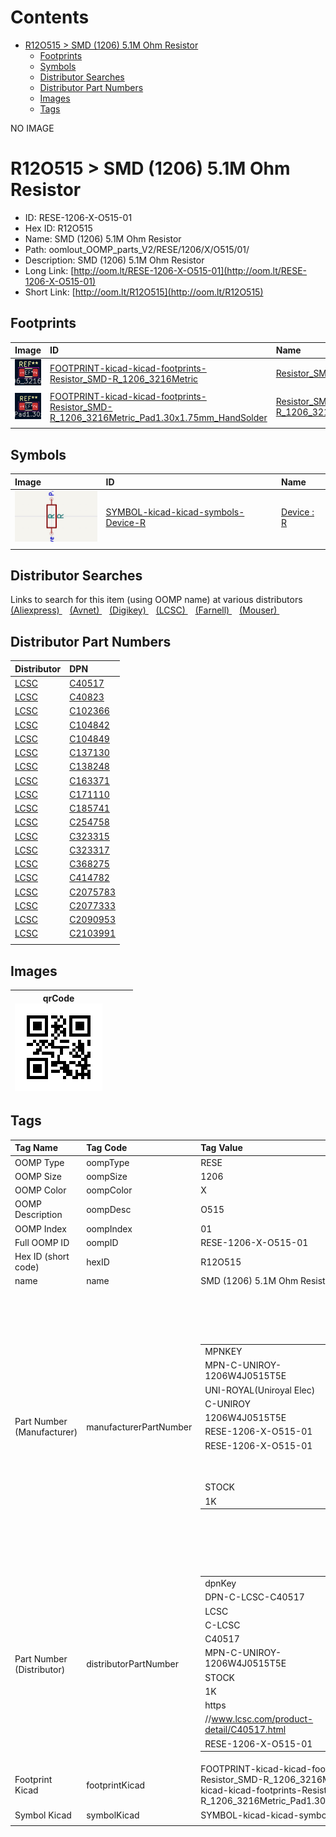 



Contents
========

* [R12O515 > SMD (1206) 5.1M Ohm Resistor](#r12o515--smd-1206-51m-ohm-resistor)
	* [Footprints](#footprints)
	* [Symbols](#symbols)
	* [Distributor Searches](#distributor-searches)
	* [Distributor Part Numbers](#distributor-part-numbers)
	* [Images](#images)
	* [Tags](#tags)
  
NO IMAGE  
# R12O515 > SMD (1206) 5.1M Ohm Resistor

- ID: RESE-1206-X-O515-01
- Hex ID: R12O515
- Name: SMD (1206) 5.1M Ohm Resistor
- Path: oomlout_OOMP_parts_V2/RESE/1206/X/O515/01/
- Description: SMD (1206) 5.1M Ohm Resistor
- Long Link: [http://oom.lt/RESE-1206-X-O515-01](http://oom.lt/RESE-1206-X-O515-01)
- Short Link: [http://oom.lt/R12O515](http://oom.lt/R12O515)

## Footprints
  

|Image|ID|Name|
| :--- | :--- | :--- |
|[![](https://raw.githubusercontent.com/oomlout/oomlout_OOMP_eda_V2/main/FOOTPRINT/kicad/kicad-footprints/Resistor_SMD/R_1206_3216Metric/image_140.png)](https://github.com/oomlout/oomlout_OOMP_eda_V2/tree/main/FOOTPRINT/kicad/kicad-footprints/Resistor_SMD/R_1206_3216Metric/)|[FOOTPRINT-kicad-kicad-footprints-Resistor_SMD-R_1206_3216Metric](https://github.com/oomlout/oomlout_OOMP_eda_V2/tree/main/FOOTPRINT/kicad/kicad-footprints/Resistor_SMD/R_1206_3216Metric/)|[Resistor_SMD : R_1206_3216Metric](https://github.com/oomlout/oomlout_OOMP_eda_V2/tree/main/FOOTPRINT/kicad/kicad-footprints/Resistor_SMD/R_1206_3216Metric/)|
|[![](https://raw.githubusercontent.com/oomlout/oomlout_OOMP_eda_V2/main/FOOTPRINT/kicad/kicad-footprints/Resistor_SMD/R_1206_3216Metric_Pad1.30x1.75mm_HandSolder/image_140.png)](https://github.com/oomlout/oomlout_OOMP_eda_V2/tree/main/FOOTPRINT/kicad/kicad-footprints/Resistor_SMD/R_1206_3216Metric_Pad1.30x1.75mm_HandSolder/)|[FOOTPRINT-kicad-kicad-footprints-Resistor_SMD-R_1206_3216Metric_Pad1.30x1.75mm_HandSolder](https://github.com/oomlout/oomlout_OOMP_eda_V2/tree/main/FOOTPRINT/kicad/kicad-footprints/Resistor_SMD/R_1206_3216Metric_Pad1.30x1.75mm_HandSolder/)|[Resistor_SMD : R_1206_3216Metric_Pad1.30x1.75mm_HandSolder](https://github.com/oomlout/oomlout_OOMP_eda_V2/tree/main/FOOTPRINT/kicad/kicad-footprints/Resistor_SMD/R_1206_3216Metric_Pad1.30x1.75mm_HandSolder/)|
||||

## Symbols
  

|Image|ID|Name|
| :--- | :--- | :--- |
|[![](https://raw.githubusercontent.com/oomlout/oomlout_OOMP_eda_V2/main/SYMBOL/kicad/kicad-symbols/Device/R/image_140.png)](https://github.com/oomlout/oomlout_OOMP_eda_V2/tree/main/SYMBOL/kicad/kicad-symbols/Device/R/)|[SYMBOL-kicad-kicad-symbols-Device-R](https://github.com/oomlout/oomlout_OOMP_eda_V2/tree/main/SYMBOL/kicad/kicad-symbols/Device/R/)|[Device : R](https://github.com/oomlout/oomlout_OOMP_eda_V2/tree/main/SYMBOL/kicad/kicad-symbols/Device/R/)|
||||

## Distributor Searches
  
Links to search for this item (using OOMP name) at various distributors  
[(Aliexpress) ](https://www.aliexpress.com/wholesale?SearchText=1117SMD+1206+5.1M+Ohm+Resistor)&nbsp;&nbsp;&nbsp;[(Avnet) ](https://www.avnet.com/shop/us/search/SMD+1206+5.1M+Ohm+Resistor)&nbsp;&nbsp;&nbsp;[(Digikey) ](https://www.digikey.co.uk/en/products/result?s=SMD+1206+5.1M+Ohm+Resistor)&nbsp;&nbsp;&nbsp;[(LCSC) ](https://www.lcsc.com/search?q=SMD+1206+5.1M+Ohm+Resistor)&nbsp;&nbsp;&nbsp;[(Farnell) ](https://uk.farnell.com/search?st=SMD+1206+5.1M+Ohm+Resistor)&nbsp;&nbsp;&nbsp;[(Mouser) ](https://www.mouser.com/c/?q=SMD+1206+5.1M+Ohm+Resistor)&nbsp;&nbsp;&nbsp;
## Distributor Part Numbers
  

|Distributor|DPN|
| :--- | :--- |
|[LCSC](https://www.lcsc.com/product-detail/C40517.html)|[C40517](https://www.lcsc.com/product-detail/C40517.html)|
|[LCSC](https://www.lcsc.com/product-detail/C40823.html)|[C40823](https://www.lcsc.com/product-detail/C40823.html)|
|[LCSC](https://www.lcsc.com/product-detail/C102366.html)|[C102366](https://www.lcsc.com/product-detail/C102366.html)|
|[LCSC](https://www.lcsc.com/product-detail/C104842.html)|[C104842](https://www.lcsc.com/product-detail/C104842.html)|
|[LCSC](https://www.lcsc.com/product-detail/C104849.html)|[C104849](https://www.lcsc.com/product-detail/C104849.html)|
|[LCSC](https://www.lcsc.com/product-detail/C137130.html)|[C137130](https://www.lcsc.com/product-detail/C137130.html)|
|[LCSC](https://www.lcsc.com/product-detail/C138248.html)|[C138248](https://www.lcsc.com/product-detail/C138248.html)|
|[LCSC](https://www.lcsc.com/product-detail/C163371.html)|[C163371](https://www.lcsc.com/product-detail/C163371.html)|
|[LCSC](https://www.lcsc.com/product-detail/C171110.html)|[C171110](https://www.lcsc.com/product-detail/C171110.html)|
|[LCSC](https://www.lcsc.com/product-detail/C185741.html)|[C185741](https://www.lcsc.com/product-detail/C185741.html)|
|[LCSC](https://www.lcsc.com/product-detail/C254758.html)|[C254758](https://www.lcsc.com/product-detail/C254758.html)|
|[LCSC](https://www.lcsc.com/product-detail/C323315.html)|[C323315](https://www.lcsc.com/product-detail/C323315.html)|
|[LCSC](https://www.lcsc.com/product-detail/C323317.html)|[C323317](https://www.lcsc.com/product-detail/C323317.html)|
|[LCSC](https://www.lcsc.com/product-detail/C368275.html)|[C368275](https://www.lcsc.com/product-detail/C368275.html)|
|[LCSC](https://www.lcsc.com/product-detail/C414782.html)|[C414782](https://www.lcsc.com/product-detail/C414782.html)|
|[LCSC](https://www.lcsc.com/product-detail/C2075783.html)|[C2075783](https://www.lcsc.com/product-detail/C2075783.html)|
|[LCSC](https://www.lcsc.com/product-detail/C2077333.html)|[C2077333](https://www.lcsc.com/product-detail/C2077333.html)|
|[LCSC](https://www.lcsc.com/product-detail/C2090953.html)|[C2090953](https://www.lcsc.com/product-detail/C2090953.html)|
|[LCSC](https://www.lcsc.com/product-detail/C2103991.html)|[C2103991](https://www.lcsc.com/product-detail/C2103991.html)|
|||

## Images
  

|qrCode<br>[![](https://raw.githubusercontent.com/oomlout/oomlout_OOMP_parts_V2/main/RESE/1206/X/O515/01/qrCode_140.png)](https://github.com/oomlout/oomlout_OOMP_parts_V2/tree/main/RESE/1206/X/O515/01/qrCode.png)||||
| :---: | :---: | :---: | :---: |

## Tags
  

|Tag Name|Tag Code|Tag Value|
| :--- | :--- | :--- |
|OOMP Type|oompType|RESE|
|OOMP Size|oompSize|1206|
|OOMP Color|oompColor|X|
|OOMP Description|oompDesc|O515|
|OOMP Index|oompIndex|01|
|Full OOMP ID|oompID|RESE-1206-X-O515-01|
|Hex ID (short code)|hexID|R12O515|
|name|name|SMD (1206) 5.1M Ohm Resistor|
|Part Number (Manufacturer)|manufacturerPartNumber|<table><tr><td>MPNKEY</td></tr><tr><td> MPN-C-UNIROY-1206W4J0515T5E</td><td> MANUFACTURER</td></tr><tr><td> UNI-ROYAL(Uniroyal Elec)</td><td> MANUCODE</td></tr><tr><td> C-UNIROY</td><td> MPN</td></tr><tr><td> 1206W4J0515T5E</td><td> OOMPIDPARTIAL</td></tr><tr><td> RESE-1206-X-O515-01</td><td> OOMPID</td></tr><tr><td> RESE-1206-X-O515-01</td><td> LINK</td></tr><tr><td> </td><td> DESCRIPTION</td></tr><tr><td> </td><td> TAGS</td></tr><tr><td> STOCK</td></tr><tr><td>1K</td></tr></table></td><td> <table><tr><td>MPNKEY</td></tr><tr><td> MPN-C-UNIROY-1206W4F5104T5E</td><td> MANUFACTURER</td></tr><tr><td> UNI-ROYAL(Uniroyal Elec)</td><td> MANUCODE</td></tr><tr><td> C-UNIROY</td><td> MPN</td></tr><tr><td> 1206W4F5104T5E</td><td> OOMPIDPARTIAL</td></tr><tr><td> RESE-1206-X-O515-01</td><td> OOMPID</td></tr><tr><td> RESE-1206-X-O515-01</td><td> LINK</td></tr><tr><td> </td><td> DESCRIPTION</td></tr><tr><td> </td><td> TAGS</td></tr><tr><td> </td></tr></table></td><td> <table><tr><td>MPNKEY</td></tr><tr><td> MPN-C-LIZELE-CR1206J40515G</td><td> MANUFACTURER</td></tr><tr><td> LIZ Elec</td><td> MANUCODE</td></tr><tr><td> C-LIZELE</td><td> MPN</td></tr><tr><td> CR1206J40515G</td><td> OOMPIDPARTIAL</td></tr><tr><td> RESE-1206-X-O515-01</td><td> OOMPID</td></tr><tr><td> RESE-1206-X-O515-01</td><td> LINK</td></tr><tr><td> </td><td> DESCRIPTION</td></tr><tr><td> </td><td> TAGS</td></tr><tr><td> </td></tr></table></td><td> <table><tr><td>MPNKEY</td></tr><tr><td> MPN-C-RALEC-RTT065104FTP</td><td> MANUFACTURER</td></tr><tr><td> RALEC</td><td> MANUCODE</td></tr><tr><td> C-RALEC</td><td> MPN</td></tr><tr><td> RTT065104FTP</td><td> OOMPIDPARTIAL</td></tr><tr><td> RESE-1206-X-O515-01</td><td> OOMPID</td></tr><tr><td> RESE-1206-X-O515-01</td><td> LINK</td></tr><tr><td> </td><td> DESCRIPTION</td></tr><tr><td> </td><td> TAGS</td></tr><tr><td> STOCK</td></tr><tr><td>1K</td></tr></table></td><td> <table><tr><td>MPNKEY</td></tr><tr><td> MPN-C-RALEC-RTT06515JTP</td><td> MANUFACTURER</td></tr><tr><td> RALEC</td><td> MANUCODE</td></tr><tr><td> C-RALEC</td><td> MPN</td></tr><tr><td> RTT06515JTP</td><td> OOMPIDPARTIAL</td></tr><tr><td> RESE-1206-X-O515-01</td><td> OOMPID</td></tr><tr><td> RESE-1206-X-O515-01</td><td> LINK</td></tr><tr><td> </td><td> DESCRIPTION</td></tr><tr><td> </td><td> TAGS</td></tr><tr><td> STOCK</td></tr><tr><td>1K</td></tr></table></td><td> <table><tr><td>MPNKEY</td></tr><tr><td> MPN-C-YAGEO-RC1206JR-075M1L</td><td> MANUFACTURER</td></tr><tr><td> YAGEO</td><td> MANUCODE</td></tr><tr><td> C-YAGEO</td><td> MPN</td></tr><tr><td> RC1206JR-075M1L</td><td> OOMPIDPARTIAL</td></tr><tr><td> RESE-1206-X-O515-01</td><td> OOMPID</td></tr><tr><td> RESE-1206-X-O515-01</td><td> LINK</td></tr><tr><td> </td><td> DESCRIPTION</td></tr><tr><td> </td><td> TAGS</td></tr><tr><td> </td></tr></table></td><td> <table><tr><td>MPNKEY</td></tr><tr><td> MPN-C-YAGEO-AC1206FR-075M1L</td><td> MANUFACTURER</td></tr><tr><td> YAGEO</td><td> MANUCODE</td></tr><tr><td> C-YAGEO</td><td> MPN</td></tr><tr><td> AC1206FR-075M1L</td><td> OOMPIDPARTIAL</td></tr><tr><td> RESE-1206-X-O515-01</td><td> OOMPID</td></tr><tr><td> RESE-1206-X-O515-01</td><td> LINK</td></tr><tr><td> </td><td> DESCRIPTION</td></tr><tr><td> </td><td> TAGS</td></tr><tr><td> </td></tr></table></td><td> <table><tr><td>MPNKEY</td></tr><tr><td> MPN-C-YAGEO-RC1206FR-075M1L</td><td> MANUFACTURER</td></tr><tr><td> YAGEO</td><td> MANUCODE</td></tr><tr><td> C-YAGEO</td><td> MPN</td></tr><tr><td> RC1206FR-075M1L</td><td> OOMPIDPARTIAL</td></tr><tr><td> RESE-1206-X-O515-01</td><td> OOMPID</td></tr><tr><td> RESE-1206-X-O515-01</td><td> LINK</td></tr><tr><td> </td><td> DESCRIPTION</td></tr><tr><td> </td><td> TAGS</td></tr><tr><td> </td></tr></table></td><td> <table><tr><td>MPNKEY</td></tr><tr><td> MPN-C-WALSIN-WR12W5104FTL</td><td> MANUFACTURER</td></tr><tr><td> Walsin Tech Corp</td><td> MANUCODE</td></tr><tr><td> C-WALSIN</td><td> MPN</td></tr><tr><td> WR12W5104FTL</td><td> OOMPIDPARTIAL</td></tr><tr><td> RESE-1206-X-O515-01</td><td> OOMPID</td></tr><tr><td> RESE-1206-X-O515-01</td><td> LINK</td></tr><tr><td> </td><td> DESCRIPTION</td></tr><tr><td> </td><td> TAGS</td></tr><tr><td> </td></tr></table></td><td> <table><tr><td>MPNKEY</td></tr><tr><td> MPN-C-HKRHON-RCT065M1FLF</td><td> MANUFACTURER</td></tr><tr><td> HKR(Hong Kong Resistors)</td><td> MANUCODE</td></tr><tr><td> C-HKRHON</td><td> MPN</td></tr><tr><td> RCT065M1FLF</td><td> OOMPIDPARTIAL</td></tr><tr><td> RESE-1206-X-O515-01</td><td> OOMPID</td></tr><tr><td> RESE-1206-X-O515-01</td><td> LINK</td></tr><tr><td> </td><td> DESCRIPTION</td></tr><tr><td> </td><td> TAGS</td></tr><tr><td> </td></tr></table></td><td> <table><tr><td>MPNKEY</td></tr><tr><td> MPN-C-TAITEC-RM12FTN5104</td><td> MANUFACTURER</td></tr><tr><td> TA-I Tech</td><td> MANUCODE</td></tr><tr><td> C-TAITEC</td><td> MPN</td></tr><tr><td> RM12FTN5104</td><td> OOMPIDPARTIAL</td></tr><tr><td> RESE-1206-X-O515-01</td><td> OOMPID</td></tr><tr><td> RESE-1206-X-O515-01</td><td> LINK</td></tr><tr><td> </td><td> DESCRIPTION</td></tr><tr><td> </td><td> TAGS</td></tr><tr><td> </td></tr></table></td><td> <table><tr><td>MPNKEY</td></tr><tr><td> MPN-C-FHGUAN-RS-06L5104FT</td><td> MANUFACTURER</td></tr><tr><td> FH (Guangdong Fenghua Advanced Tech)</td><td> MANUCODE</td></tr><tr><td> C-FHGUAN</td><td> MPN</td></tr><tr><td> RS-06L5104FT</td><td> OOMPIDPARTIAL</td></tr><tr><td> RESE-1206-X-O515-01</td><td> OOMPID</td></tr><tr><td> RESE-1206-X-O515-01</td><td> LINK</td></tr><tr><td> </td><td> DESCRIPTION</td></tr><tr><td> </td><td> TAGS</td></tr><tr><td> </td></tr></table></td><td> <table><tr><td>MPNKEY</td></tr><tr><td> MPN-C-FHGUAN-RS-06L515JT</td><td> MANUFACTURER</td></tr><tr><td> FH (Guangdong Fenghua Advanced Tech)</td><td> MANUCODE</td></tr><tr><td> C-FHGUAN</td><td> MPN</td></tr><tr><td> RS-06L515JT</td><td> OOMPIDPARTIAL</td></tr><tr><td> RESE-1206-X-O515-01</td><td> OOMPID</td></tr><tr><td> RESE-1206-X-O515-01</td><td> LINK</td></tr><tr><td> </td><td> DESCRIPTION</td></tr><tr><td> </td><td> TAGS</td></tr><tr><td> </td></tr></table></td><td> <table><tr><td>MPNKEY</td></tr><tr><td> MPN-C-WALSIN-WR12X515JTL</td><td> MANUFACTURER</td></tr><tr><td> Walsin Tech Corp</td><td> MANUCODE</td></tr><tr><td> C-WALSIN</td><td> MPN</td></tr><tr><td> WR12X515JTL</td><td> OOMPIDPARTIAL</td></tr><tr><td> RESE-1206-X-O515-01</td><td> OOMPID</td></tr><tr><td> RESE-1206-X-O515-01</td><td> LINK</td></tr><tr><td> </td><td> DESCRIPTION</td></tr><tr><td> </td><td> TAGS</td></tr><tr><td> </td></tr></table></td><td> <table><tr><td>MPNKEY</td></tr><tr><td> MPN-C-UNIROY-HV06W4F5104T5E</td><td> MANUFACTURER</td></tr><tr><td> UNI-ROYAL(Uniroyal Elec)</td><td> MANUCODE</td></tr><tr><td> C-UNIROY</td><td> MPN</td></tr><tr><td> HV06W4F5104T5E</td><td> OOMPIDPARTIAL</td></tr><tr><td> RESE-1206-X-O515-01</td><td> OOMPID</td></tr><tr><td> RESE-1206-X-O515-01</td><td> LINK</td></tr><tr><td> </td><td> DESCRIPTION</td></tr><tr><td> </td><td> TAGS</td></tr><tr><td> </td></tr></table></td><td> <table><tr><td>MPNKEY</td></tr><tr><td> MPN-C-ROHMSE-KTR18EZPF5104</td><td> MANUFACTURER</td></tr><tr><td> ROHM Semicon</td><td> MANUCODE</td></tr><tr><td> C-ROHMSE</td><td> MPN</td></tr><tr><td> KTR18EZPF5104</td><td> OOMPIDPARTIAL</td></tr><tr><td> RESE-1206-X-O515-01</td><td> OOMPID</td></tr><tr><td> RESE-1206-X-O515-01</td><td> LINK</td></tr><tr><td> </td><td> DESCRIPTION</td></tr><tr><td> </td><td> TAGS</td></tr><tr><td> </td></tr></table></td><td> <table><tr><td>MPNKEY</td></tr><tr><td> MPN-C-PANASO-ERJ-8GEYJ515V</td><td> MANUFACTURER</td></tr><tr><td> PANASONIC</td><td> MANUCODE</td></tr><tr><td> C-PANASO</td><td> MPN</td></tr><tr><td> ERJ-8GEYJ515V</td><td> OOMPIDPARTIAL</td></tr><tr><td> RESE-1206-X-O515-01</td><td> OOMPID</td></tr><tr><td> RESE-1206-X-O515-01</td><td> LINK</td></tr><tr><td> </td><td> DESCRIPTION</td></tr><tr><td> </td><td> TAGS</td></tr><tr><td> </td></tr></table></td><td> <table><tr><td>MPNKEY</td></tr><tr><td> MPN-C-VISHAY-CRCW12065M10FKEA</td><td> MANUFACTURER</td></tr><tr><td> Vishay Intertech</td><td> MANUCODE</td></tr><tr><td> C-VISHAY</td><td> MPN</td></tr><tr><td> CRCW12065M10FKEA</td><td> OOMPIDPARTIAL</td></tr><tr><td> RESE-1206-X-O515-01</td><td> OOMPID</td></tr><tr><td> RESE-1206-X-O515-01</td><td> LINK</td></tr><tr><td> </td><td> DESCRIPTION</td></tr><tr><td> </td><td> TAGS</td></tr><tr><td> </td></tr></table></td><td> <table><tr><td>MPNKEY</td></tr><tr><td> MPN-C-TECONN-CRGH1206J5M1</td><td> MANUFACTURER</td></tr><tr><td> TE Connectivity</td><td> MANUCODE</td></tr><tr><td> C-TECONN</td><td> MPN</td></tr><tr><td> CRGH1206J5M1</td><td> OOMPIDPARTIAL</td></tr><tr><td> RESE-1206-X-O515-01</td><td> OOMPID</td></tr><tr><td> RESE-1206-X-O515-01</td><td> LINK</td></tr><tr><td> </td><td> DESCRIPTION</td></tr><tr><td> </td><td> TAGS</td></tr><tr><td> </td></tr></table></td><td> <table><tr><td>MPNKEY</td></tr><tr><td> MPN-C-UNIROY-1206W4J0515T5E</td><td> MANUFACTURER</td></tr><tr><td> UNI-ROYAL(Uniroyal Elec)</td><td> MANUCODE</td></tr><tr><td> C-UNIROY</td><td> MPN</td></tr><tr><td> 1206W4J0515T5E</td><td> OOMPIDPARTIAL</td></tr><tr><td> RESE-1206-X-O515-01</td><td> OOMPID</td></tr><tr><td> RESE-1206-X-O515-01</td><td> LINK</td></tr><tr><td> </td><td> DESCRIPTION</td></tr><tr><td> </td><td> TAGS</td></tr><tr><td> STOCK</td></tr><tr><td>1K</td></tr></table></td><td> <table><tr><td>MPNKEY</td></tr><tr><td> MPN-C-UNIROY-1206W4F5104T5E</td><td> MANUFACTURER</td></tr><tr><td> UNI-ROYAL(Uniroyal Elec)</td><td> MANUCODE</td></tr><tr><td> C-UNIROY</td><td> MPN</td></tr><tr><td> 1206W4F5104T5E</td><td> OOMPIDPARTIAL</td></tr><tr><td> RESE-1206-X-O515-01</td><td> OOMPID</td></tr><tr><td> RESE-1206-X-O515-01</td><td> LINK</td></tr><tr><td> </td><td> DESCRIPTION</td></tr><tr><td> </td><td> TAGS</td></tr><tr><td> </td></tr></table></td><td> <table><tr><td>MPNKEY</td></tr><tr><td> MPN-C-LIZELE-CR1206J40515G</td><td> MANUFACTURER</td></tr><tr><td> LIZ Elec</td><td> MANUCODE</td></tr><tr><td> C-LIZELE</td><td> MPN</td></tr><tr><td> CR1206J40515G</td><td> OOMPIDPARTIAL</td></tr><tr><td> RESE-1206-X-O515-01</td><td> OOMPID</td></tr><tr><td> RESE-1206-X-O515-01</td><td> LINK</td></tr><tr><td> </td><td> DESCRIPTION</td></tr><tr><td> </td><td> TAGS</td></tr><tr><td> </td></tr></table></td><td> <table><tr><td>MPNKEY</td></tr><tr><td> MPN-C-RALEC-RTT065104FTP</td><td> MANUFACTURER</td></tr><tr><td> RALEC</td><td> MANUCODE</td></tr><tr><td> C-RALEC</td><td> MPN</td></tr><tr><td> RTT065104FTP</td><td> OOMPIDPARTIAL</td></tr><tr><td> RESE-1206-X-O515-01</td><td> OOMPID</td></tr><tr><td> RESE-1206-X-O515-01</td><td> LINK</td></tr><tr><td> </td><td> DESCRIPTION</td></tr><tr><td> </td><td> TAGS</td></tr><tr><td> STOCK</td></tr><tr><td>1K</td></tr></table></td><td> <table><tr><td>MPNKEY</td></tr><tr><td> MPN-C-RALEC-RTT06515JTP</td><td> MANUFACTURER</td></tr><tr><td> RALEC</td><td> MANUCODE</td></tr><tr><td> C-RALEC</td><td> MPN</td></tr><tr><td> RTT06515JTP</td><td> OOMPIDPARTIAL</td></tr><tr><td> RESE-1206-X-O515-01</td><td> OOMPID</td></tr><tr><td> RESE-1206-X-O515-01</td><td> LINK</td></tr><tr><td> </td><td> DESCRIPTION</td></tr><tr><td> </td><td> TAGS</td></tr><tr><td> STOCK</td></tr><tr><td>1K</td></tr></table></td><td> <table><tr><td>MPNKEY</td></tr><tr><td> MPN-C-YAGEO-RC1206JR-075M1L</td><td> MANUFACTURER</td></tr><tr><td> YAGEO</td><td> MANUCODE</td></tr><tr><td> C-YAGEO</td><td> MPN</td></tr><tr><td> RC1206JR-075M1L</td><td> OOMPIDPARTIAL</td></tr><tr><td> RESE-1206-X-O515-01</td><td> OOMPID</td></tr><tr><td> RESE-1206-X-O515-01</td><td> LINK</td></tr><tr><td> </td><td> DESCRIPTION</td></tr><tr><td> </td><td> TAGS</td></tr><tr><td> </td></tr></table></td><td> <table><tr><td>MPNKEY</td></tr><tr><td> MPN-C-YAGEO-AC1206FR-075M1L</td><td> MANUFACTURER</td></tr><tr><td> YAGEO</td><td> MANUCODE</td></tr><tr><td> C-YAGEO</td><td> MPN</td></tr><tr><td> AC1206FR-075M1L</td><td> OOMPIDPARTIAL</td></tr><tr><td> RESE-1206-X-O515-01</td><td> OOMPID</td></tr><tr><td> RESE-1206-X-O515-01</td><td> LINK</td></tr><tr><td> </td><td> DESCRIPTION</td></tr><tr><td> </td><td> TAGS</td></tr><tr><td> </td></tr></table></td><td> <table><tr><td>MPNKEY</td></tr><tr><td> MPN-C-YAGEO-RC1206FR-075M1L</td><td> MANUFACTURER</td></tr><tr><td> YAGEO</td><td> MANUCODE</td></tr><tr><td> C-YAGEO</td><td> MPN</td></tr><tr><td> RC1206FR-075M1L</td><td> OOMPIDPARTIAL</td></tr><tr><td> RESE-1206-X-O515-01</td><td> OOMPID</td></tr><tr><td> RESE-1206-X-O515-01</td><td> LINK</td></tr><tr><td> </td><td> DESCRIPTION</td></tr><tr><td> </td><td> TAGS</td></tr><tr><td> </td></tr></table></td><td> <table><tr><td>MPNKEY</td></tr><tr><td> MPN-C-WALSIN-WR12W5104FTL</td><td> MANUFACTURER</td></tr><tr><td> Walsin Tech Corp</td><td> MANUCODE</td></tr><tr><td> C-WALSIN</td><td> MPN</td></tr><tr><td> WR12W5104FTL</td><td> OOMPIDPARTIAL</td></tr><tr><td> RESE-1206-X-O515-01</td><td> OOMPID</td></tr><tr><td> RESE-1206-X-O515-01</td><td> LINK</td></tr><tr><td> </td><td> DESCRIPTION</td></tr><tr><td> </td><td> TAGS</td></tr><tr><td> </td></tr></table></td><td> <table><tr><td>MPNKEY</td></tr><tr><td> MPN-C-HKRHON-RCT065M1FLF</td><td> MANUFACTURER</td></tr><tr><td> HKR(Hong Kong Resistors)</td><td> MANUCODE</td></tr><tr><td> C-HKRHON</td><td> MPN</td></tr><tr><td> RCT065M1FLF</td><td> OOMPIDPARTIAL</td></tr><tr><td> RESE-1206-X-O515-01</td><td> OOMPID</td></tr><tr><td> RESE-1206-X-O515-01</td><td> LINK</td></tr><tr><td> </td><td> DESCRIPTION</td></tr><tr><td> </td><td> TAGS</td></tr><tr><td> </td></tr></table></td><td> <table><tr><td>MPNKEY</td></tr><tr><td> MPN-C-TAITEC-RM12FTN5104</td><td> MANUFACTURER</td></tr><tr><td> TA-I Tech</td><td> MANUCODE</td></tr><tr><td> C-TAITEC</td><td> MPN</td></tr><tr><td> RM12FTN5104</td><td> OOMPIDPARTIAL</td></tr><tr><td> RESE-1206-X-O515-01</td><td> OOMPID</td></tr><tr><td> RESE-1206-X-O515-01</td><td> LINK</td></tr><tr><td> </td><td> DESCRIPTION</td></tr><tr><td> </td><td> TAGS</td></tr><tr><td> </td></tr></table></td><td> <table><tr><td>MPNKEY</td></tr><tr><td> MPN-C-FHGUAN-RS-06L5104FT</td><td> MANUFACTURER</td></tr><tr><td> FH (Guangdong Fenghua Advanced Tech)</td><td> MANUCODE</td></tr><tr><td> C-FHGUAN</td><td> MPN</td></tr><tr><td> RS-06L5104FT</td><td> OOMPIDPARTIAL</td></tr><tr><td> RESE-1206-X-O515-01</td><td> OOMPID</td></tr><tr><td> RESE-1206-X-O515-01</td><td> LINK</td></tr><tr><td> </td><td> DESCRIPTION</td></tr><tr><td> </td><td> TAGS</td></tr><tr><td> </td></tr></table></td><td> <table><tr><td>MPNKEY</td></tr><tr><td> MPN-C-FHGUAN-RS-06L515JT</td><td> MANUFACTURER</td></tr><tr><td> FH (Guangdong Fenghua Advanced Tech)</td><td> MANUCODE</td></tr><tr><td> C-FHGUAN</td><td> MPN</td></tr><tr><td> RS-06L515JT</td><td> OOMPIDPARTIAL</td></tr><tr><td> RESE-1206-X-O515-01</td><td> OOMPID</td></tr><tr><td> RESE-1206-X-O515-01</td><td> LINK</td></tr><tr><td> </td><td> DESCRIPTION</td></tr><tr><td> </td><td> TAGS</td></tr><tr><td> </td></tr></table></td><td> <table><tr><td>MPNKEY</td></tr><tr><td> MPN-C-WALSIN-WR12X515JTL</td><td> MANUFACTURER</td></tr><tr><td> Walsin Tech Corp</td><td> MANUCODE</td></tr><tr><td> C-WALSIN</td><td> MPN</td></tr><tr><td> WR12X515JTL</td><td> OOMPIDPARTIAL</td></tr><tr><td> RESE-1206-X-O515-01</td><td> OOMPID</td></tr><tr><td> RESE-1206-X-O515-01</td><td> LINK</td></tr><tr><td> </td><td> DESCRIPTION</td></tr><tr><td> </td><td> TAGS</td></tr><tr><td> </td></tr></table></td><td> <table><tr><td>MPNKEY</td></tr><tr><td> MPN-C-UNIROY-HV06W4F5104T5E</td><td> MANUFACTURER</td></tr><tr><td> UNI-ROYAL(Uniroyal Elec)</td><td> MANUCODE</td></tr><tr><td> C-UNIROY</td><td> MPN</td></tr><tr><td> HV06W4F5104T5E</td><td> OOMPIDPARTIAL</td></tr><tr><td> RESE-1206-X-O515-01</td><td> OOMPID</td></tr><tr><td> RESE-1206-X-O515-01</td><td> LINK</td></tr><tr><td> </td><td> DESCRIPTION</td></tr><tr><td> </td><td> TAGS</td></tr><tr><td> </td></tr></table></td><td> <table><tr><td>MPNKEY</td></tr><tr><td> MPN-C-ROHMSE-KTR18EZPF5104</td><td> MANUFACTURER</td></tr><tr><td> ROHM Semicon</td><td> MANUCODE</td></tr><tr><td> C-ROHMSE</td><td> MPN</td></tr><tr><td> KTR18EZPF5104</td><td> OOMPIDPARTIAL</td></tr><tr><td> RESE-1206-X-O515-01</td><td> OOMPID</td></tr><tr><td> RESE-1206-X-O515-01</td><td> LINK</td></tr><tr><td> </td><td> DESCRIPTION</td></tr><tr><td> </td><td> TAGS</td></tr><tr><td> </td></tr></table></td><td> <table><tr><td>MPNKEY</td></tr><tr><td> MPN-C-PANASO-ERJ-8GEYJ515V</td><td> MANUFACTURER</td></tr><tr><td> PANASONIC</td><td> MANUCODE</td></tr><tr><td> C-PANASO</td><td> MPN</td></tr><tr><td> ERJ-8GEYJ515V</td><td> OOMPIDPARTIAL</td></tr><tr><td> RESE-1206-X-O515-01</td><td> OOMPID</td></tr><tr><td> RESE-1206-X-O515-01</td><td> LINK</td></tr><tr><td> </td><td> DESCRIPTION</td></tr><tr><td> </td><td> TAGS</td></tr><tr><td> </td></tr></table></td><td> <table><tr><td>MPNKEY</td></tr><tr><td> MPN-C-VISHAY-CRCW12065M10FKEA</td><td> MANUFACTURER</td></tr><tr><td> Vishay Intertech</td><td> MANUCODE</td></tr><tr><td> C-VISHAY</td><td> MPN</td></tr><tr><td> CRCW12065M10FKEA</td><td> OOMPIDPARTIAL</td></tr><tr><td> RESE-1206-X-O515-01</td><td> OOMPID</td></tr><tr><td> RESE-1206-X-O515-01</td><td> LINK</td></tr><tr><td> </td><td> DESCRIPTION</td></tr><tr><td> </td><td> TAGS</td></tr><tr><td> </td></tr></table></td><td> <table><tr><td>MPNKEY</td></tr><tr><td> MPN-C-TECONN-CRGH1206J5M1</td><td> MANUFACTURER</td></tr><tr><td> TE Connectivity</td><td> MANUCODE</td></tr><tr><td> C-TECONN</td><td> MPN</td></tr><tr><td> CRGH1206J5M1</td><td> OOMPIDPARTIAL</td></tr><tr><td> RESE-1206-X-O515-01</td><td> OOMPID</td></tr><tr><td> RESE-1206-X-O515-01</td><td> LINK</td></tr><tr><td> </td><td> DESCRIPTION</td></tr><tr><td> </td><td> TAGS</td></tr><tr><td> </td></tr></table>|
|Part Number (Distributor)|distributorPartNumber|<table><tr><td>dpnKey</td></tr><tr><td> DPN-C-LCSC-C40517</td><td> DISTRIBUTOR</td></tr><tr><td> LCSC</td><td> DISTRCODE</td></tr><tr><td> C-LCSC</td><td> DPN</td></tr><tr><td> C40517</td><td> MPN</td></tr><tr><td> MPN-C-UNIROY-1206W4J0515T5E</td><td> TAGS</td></tr><tr><td> STOCK</td></tr><tr><td>1K</td><td> LINK</td></tr><tr><td> https</td></tr><tr><td>//www.lcsc.com/product-detail/C40517.html</td><td> OOMPID</td></tr><tr><td> RESE-1206-X-O515-01</td></tr></table></td><td> <table><tr><td>dpnKey</td></tr><tr><td> DPN-C-LCSC-C40823</td><td> DISTRIBUTOR</td></tr><tr><td> LCSC</td><td> DISTRCODE</td></tr><tr><td> C-LCSC</td><td> DPN</td></tr><tr><td> C40823</td><td> MPN</td></tr><tr><td> MPN-C-UNIROY-1206W4F5104T5E</td><td> TAGS</td></tr><tr><td> </td><td> LINK</td></tr><tr><td> https</td></tr><tr><td>//www.lcsc.com/product-detail/C40823.html</td><td> OOMPID</td></tr><tr><td> RESE-1206-X-O515-01</td></tr></table></td><td> <table><tr><td>dpnKey</td></tr><tr><td> DPN-C-LCSC-C102366</td><td> DISTRIBUTOR</td></tr><tr><td> LCSC</td><td> DISTRCODE</td></tr><tr><td> C-LCSC</td><td> DPN</td></tr><tr><td> C102366</td><td> MPN</td></tr><tr><td> MPN-C-LIZELE-CR1206J40515G</td><td> TAGS</td></tr><tr><td> </td><td> LINK</td></tr><tr><td> https</td></tr><tr><td>//www.lcsc.com/product-detail/C102366.html</td><td> OOMPID</td></tr><tr><td> RESE-1206-X-O515-01</td></tr></table></td><td> <table><tr><td>dpnKey</td></tr><tr><td> DPN-C-LCSC-C104842</td><td> DISTRIBUTOR</td></tr><tr><td> LCSC</td><td> DISTRCODE</td></tr><tr><td> C-LCSC</td><td> DPN</td></tr><tr><td> C104842</td><td> MPN</td></tr><tr><td> MPN-C-RALEC-RTT065104FTP</td><td> TAGS</td></tr><tr><td> STOCK</td></tr><tr><td>1K</td><td> LINK</td></tr><tr><td> https</td></tr><tr><td>//www.lcsc.com/product-detail/C104842.html</td><td> OOMPID</td></tr><tr><td> RESE-1206-X-O515-01</td></tr></table></td><td> <table><tr><td>dpnKey</td></tr><tr><td> DPN-C-LCSC-C104849</td><td> DISTRIBUTOR</td></tr><tr><td> LCSC</td><td> DISTRCODE</td></tr><tr><td> C-LCSC</td><td> DPN</td></tr><tr><td> C104849</td><td> MPN</td></tr><tr><td> MPN-C-RALEC-RTT06515JTP</td><td> TAGS</td></tr><tr><td> STOCK</td></tr><tr><td>1K</td><td> LINK</td></tr><tr><td> https</td></tr><tr><td>//www.lcsc.com/product-detail/C104849.html</td><td> OOMPID</td></tr><tr><td> RESE-1206-X-O515-01</td></tr></table></td><td> <table><tr><td>dpnKey</td></tr><tr><td> DPN-C-LCSC-C137130</td><td> DISTRIBUTOR</td></tr><tr><td> LCSC</td><td> DISTRCODE</td></tr><tr><td> C-LCSC</td><td> DPN</td></tr><tr><td> C137130</td><td> MPN</td></tr><tr><td> MPN-C-YAGEO-RC1206JR-075M1L</td><td> TAGS</td></tr><tr><td> </td><td> LINK</td></tr><tr><td> https</td></tr><tr><td>//www.lcsc.com/product-detail/C137130.html</td><td> OOMPID</td></tr><tr><td> RESE-1206-X-O515-01</td></tr></table></td><td> <table><tr><td>dpnKey</td></tr><tr><td> DPN-C-LCSC-C138248</td><td> DISTRIBUTOR</td></tr><tr><td> LCSC</td><td> DISTRCODE</td></tr><tr><td> C-LCSC</td><td> DPN</td></tr><tr><td> C138248</td><td> MPN</td></tr><tr><td> MPN-C-YAGEO-AC1206FR-075M1L</td><td> TAGS</td></tr><tr><td> </td><td> LINK</td></tr><tr><td> https</td></tr><tr><td>//www.lcsc.com/product-detail/C138248.html</td><td> OOMPID</td></tr><tr><td> RESE-1206-X-O515-01</td></tr></table></td><td> <table><tr><td>dpnKey</td></tr><tr><td> DPN-C-LCSC-C163371</td><td> DISTRIBUTOR</td></tr><tr><td> LCSC</td><td> DISTRCODE</td></tr><tr><td> C-LCSC</td><td> DPN</td></tr><tr><td> C163371</td><td> MPN</td></tr><tr><td> MPN-C-YAGEO-RC1206FR-075M1L</td><td> TAGS</td></tr><tr><td> </td><td> LINK</td></tr><tr><td> https</td></tr><tr><td>//www.lcsc.com/product-detail/C163371.html</td><td> OOMPID</td></tr><tr><td> RESE-1206-X-O515-01</td></tr></table></td><td> <table><tr><td>dpnKey</td></tr><tr><td> DPN-C-LCSC-C171110</td><td> DISTRIBUTOR</td></tr><tr><td> LCSC</td><td> DISTRCODE</td></tr><tr><td> C-LCSC</td><td> DPN</td></tr><tr><td> C171110</td><td> MPN</td></tr><tr><td> MPN-C-WALSIN-WR12W5104FTL</td><td> TAGS</td></tr><tr><td> </td><td> LINK</td></tr><tr><td> https</td></tr><tr><td>//www.lcsc.com/product-detail/C171110.html</td><td> OOMPID</td></tr><tr><td> RESE-1206-X-O515-01</td></tr></table></td><td> <table><tr><td>dpnKey</td></tr><tr><td> DPN-C-LCSC-C185741</td><td> DISTRIBUTOR</td></tr><tr><td> LCSC</td><td> DISTRCODE</td></tr><tr><td> C-LCSC</td><td> DPN</td></tr><tr><td> C185741</td><td> MPN</td></tr><tr><td> MPN-C-HKRHON-RCT065M1FLF</td><td> TAGS</td></tr><tr><td> </td><td> LINK</td></tr><tr><td> https</td></tr><tr><td>//www.lcsc.com/product-detail/C185741.html</td><td> OOMPID</td></tr><tr><td> RESE-1206-X-O515-01</td></tr></table></td><td> <table><tr><td>dpnKey</td></tr><tr><td> DPN-C-LCSC-C254758</td><td> DISTRIBUTOR</td></tr><tr><td> LCSC</td><td> DISTRCODE</td></tr><tr><td> C-LCSC</td><td> DPN</td></tr><tr><td> C254758</td><td> MPN</td></tr><tr><td> MPN-C-TAITEC-RM12FTN5104</td><td> TAGS</td></tr><tr><td> </td><td> LINK</td></tr><tr><td> https</td></tr><tr><td>//www.lcsc.com/product-detail/C254758.html</td><td> OOMPID</td></tr><tr><td> RESE-1206-X-O515-01</td></tr></table></td><td> <table><tr><td>dpnKey</td></tr><tr><td> DPN-C-LCSC-C323315</td><td> DISTRIBUTOR</td></tr><tr><td> LCSC</td><td> DISTRCODE</td></tr><tr><td> C-LCSC</td><td> DPN</td></tr><tr><td> C323315</td><td> MPN</td></tr><tr><td> MPN-C-FHGUAN-RS-06L5104FT</td><td> TAGS</td></tr><tr><td> </td><td> LINK</td></tr><tr><td> https</td></tr><tr><td>//www.lcsc.com/product-detail/C323315.html</td><td> OOMPID</td></tr><tr><td> RESE-1206-X-O515-01</td></tr></table></td><td> <table><tr><td>dpnKey</td></tr><tr><td> DPN-C-LCSC-C323317</td><td> DISTRIBUTOR</td></tr><tr><td> LCSC</td><td> DISTRCODE</td></tr><tr><td> C-LCSC</td><td> DPN</td></tr><tr><td> C323317</td><td> MPN</td></tr><tr><td> MPN-C-FHGUAN-RS-06L515JT</td><td> TAGS</td></tr><tr><td> </td><td> LINK</td></tr><tr><td> https</td></tr><tr><td>//www.lcsc.com/product-detail/C323317.html</td><td> OOMPID</td></tr><tr><td> RESE-1206-X-O515-01</td></tr></table></td><td> <table><tr><td>dpnKey</td></tr><tr><td> DPN-C-LCSC-C368275</td><td> DISTRIBUTOR</td></tr><tr><td> LCSC</td><td> DISTRCODE</td></tr><tr><td> C-LCSC</td><td> DPN</td></tr><tr><td> C368275</td><td> MPN</td></tr><tr><td> MPN-C-WALSIN-WR12X515JTL</td><td> TAGS</td></tr><tr><td> </td><td> LINK</td></tr><tr><td> https</td></tr><tr><td>//www.lcsc.com/product-detail/C368275.html</td><td> OOMPID</td></tr><tr><td> RESE-1206-X-O515-01</td></tr></table></td><td> <table><tr><td>dpnKey</td></tr><tr><td> DPN-C-LCSC-C414782</td><td> DISTRIBUTOR</td></tr><tr><td> LCSC</td><td> DISTRCODE</td></tr><tr><td> C-LCSC</td><td> DPN</td></tr><tr><td> C414782</td><td> MPN</td></tr><tr><td> MPN-C-UNIROY-HV06W4F5104T5E</td><td> TAGS</td></tr><tr><td> </td><td> LINK</td></tr><tr><td> https</td></tr><tr><td>//www.lcsc.com/product-detail/C414782.html</td><td> OOMPID</td></tr><tr><td> RESE-1206-X-O515-01</td></tr></table></td><td> <table><tr><td>dpnKey</td></tr><tr><td> DPN-C-LCSC-C2075783</td><td> DISTRIBUTOR</td></tr><tr><td> LCSC</td><td> DISTRCODE</td></tr><tr><td> C-LCSC</td><td> DPN</td></tr><tr><td> C2075783</td><td> MPN</td></tr><tr><td> MPN-C-ROHMSE-KTR18EZPF5104</td><td> TAGS</td></tr><tr><td> </td><td> LINK</td></tr><tr><td> https</td></tr><tr><td>//www.lcsc.com/product-detail/C2075783.html</td><td> OOMPID</td></tr><tr><td> RESE-1206-X-O515-01</td></tr></table></td><td> <table><tr><td>dpnKey</td></tr><tr><td> DPN-C-LCSC-C2077333</td><td> DISTRIBUTOR</td></tr><tr><td> LCSC</td><td> DISTRCODE</td></tr><tr><td> C-LCSC</td><td> DPN</td></tr><tr><td> C2077333</td><td> MPN</td></tr><tr><td> MPN-C-PANASO-ERJ-8GEYJ515V</td><td> TAGS</td></tr><tr><td> </td><td> LINK</td></tr><tr><td> https</td></tr><tr><td>//www.lcsc.com/product-detail/C2077333.html</td><td> OOMPID</td></tr><tr><td> RESE-1206-X-O515-01</td></tr></table></td><td> <table><tr><td>dpnKey</td></tr><tr><td> DPN-C-LCSC-C2090953</td><td> DISTRIBUTOR</td></tr><tr><td> LCSC</td><td> DISTRCODE</td></tr><tr><td> C-LCSC</td><td> DPN</td></tr><tr><td> C2090953</td><td> MPN</td></tr><tr><td> MPN-C-VISHAY-CRCW12065M10FKEA</td><td> TAGS</td></tr><tr><td> </td><td> LINK</td></tr><tr><td> https</td></tr><tr><td>//www.lcsc.com/product-detail/C2090953.html</td><td> OOMPID</td></tr><tr><td> RESE-1206-X-O515-01</td></tr></table></td><td> <table><tr><td>dpnKey</td></tr><tr><td> DPN-C-LCSC-C2103991</td><td> DISTRIBUTOR</td></tr><tr><td> LCSC</td><td> DISTRCODE</td></tr><tr><td> C-LCSC</td><td> DPN</td></tr><tr><td> C2103991</td><td> MPN</td></tr><tr><td> MPN-C-TECONN-CRGH1206J5M1</td><td> TAGS</td></tr><tr><td> </td><td> LINK</td></tr><tr><td> https</td></tr><tr><td>//www.lcsc.com/product-detail/C2103991.html</td><td> OOMPID</td></tr><tr><td> RESE-1206-X-O515-01</td></tr></table>|
|Footprint Kicad|footprintKicad|FOOTPRINT-kicad-kicad-footprints-Resistor_SMD-R_1206_3216Metric, FOOTPRINT-kicad-kicad-footprints-Resistor_SMD-R_1206_3216Metric_Pad1.30x1.75mm_HandSolder|
|Symbol Kicad|symbolKicad|SYMBOL-kicad-kicad-symbols-Device-R|
||||
